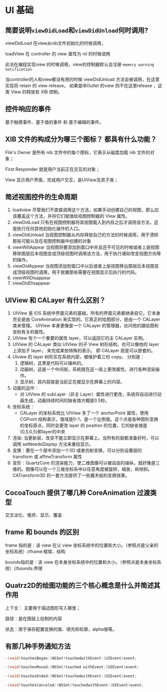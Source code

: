 # UI 基础





## 简要说明`viewDidLoad`和`viewDidUnload`何时调用?



viewDidLoad 在view从nib文件初始化的时候调用，

loadView 在 controller 的 view 属性为 nil 的时候调用

此法在编程实现view 的时候调用，view的控制器默认会注册 `memory warning notification`



当controller的人和view都没有用的时候 viewDidUnload 方法会被调用，在这里实现将 retain 的 view release， 如果是IBOutlet 的view 则不在这里release ，这类 View 的释放有 XIB 控制。





## 控件响应的事件



基于触摸事件、基于值的事件 和 基于编辑的事件。





## XIB 文件的构成分为哪三个图标？ 都具有什么功能？



File's Owner 是所有 nib 文件中的每个图标，它表示从磁盘加载 nib 文件的对象；

First Responder 就是用户当前正在交互的对象；

View 显示用户界面，完成用户交互，是UIView及其子类；



## 简述视图控件的生命周期



1. loadview 尽管我们不直接调用这个方法，如果手动创建自己的视图，那么应该覆盖这个方法，并将它们赋值给视图控制器的 View 属性。
2. viewDidLoad 只有在视图控制器将其视图载入到内存之后才调用该方法，这是执行任何其他初始化操作的入口。
3. viewDidUnload 当视图控制器从内存释放自己的方法的时候调用，用于清除那些可能以及在视图控制器中创建的对象
4. viewWillAppear 当视图将要添加到窗口中并且还不可见的时候或者上层视图移除图层后本视图变成顶级视图时调用该方法，用于执行诸如改变视图方向等的操作。
5. viewDidAppear 当视图添加到窗口中以后或者上层视图移出图层后本视图变成顶级视图时调用，用于放置那些需要在视图显示后执行的代码。
6. viewWillDisappear
7. viewDidDisappear





## UIView 和 CALayer 有什么区别？

1. UIVIew 是 iOS 系统中界面元素的基础，所有的界面元素都继承自它。它本身完全是由 CoreAnimation 来实现的。它真正的绘图部分，是由一个 CALayer 类来管理。 UIView 本身更像是一个 CALayer 的管理器，访问他的跟绘图和坐标有关的属性。
2. UIView 有个一个重要的属性 layer，可以返回它的主 CALayer 实例。
3. UIView 的 CALayer 类似 UIVIew 的子 View 树形结构，也可以像他的 layer 上添加子 layer， 来完成某些特殊的表示。 即 CALayer 层是可以嵌套的。
4. UIview 的 layer 树形实在系统内部，被维护着三份 copy。 分别是：
   1. 逻辑树，这里是代码可以操纵的。
   2. 动画树，这是一个中间层，系统就在这一层上更改属性，进行各种渲染操作。
   3. 显示树，其内容就是当前正在被显示在屏幕上的内容。
5. 动画的运作：
   * 对 UIView 的 subLayer（非主 Layer）属性进行更改，系统将自动进行动画生成，动画持续时间的缺省值大概是0.5秒。
6. 坐标系统：
   * CALayer 的坐标系统比 UIView 多了一个 anchorPoint 属性，使用 CGPoint 结构表示，值域是0-1，是一个比例值。这个点是各种图形变换的坐标原点，同时会更改 layer 的 position 的位置，它的缺省值是{0,5,0,5}即layer的中央
7. 渲染: 当更新层，改变不能立即显示在屏幕上。当所有的层都准备好时，可以调用 setNeedsDisplay 方法来重绘显示。
8. 变换：要在一个层中添加一个3D 或者仿射变换，可以分别设置层的 transform 或 affineTransform 属性
9. 变形：QuartzCore 的渲染能力，使二维图像可以被自由的操纵，就好像是三维的。图像可以在一个三维坐标系中以任意角度被旋转，缩放，和倾斜。CATransform3D 的一套方法提供了一些魔术般的变换效果。





## CocoaTouch 提供了哪几种 CoreAnimation 过渡类型



交叉淡化、推挤、显示、覆盖





## frame 和 bounds 的区别



frame 指的是：该 view 在父 view 坐标系统中的位置和大小。（参照点是父亲的坐标系统）//frame:框架、结构

bounds指的是：该 view 在本身坐标系统中的位置和大小。（参照点是本身坐标系统）//bounds:界限 



## Quatrz2D的绘图功能的三个核心概念是什么并简述其作用



上下文： 主要用于描述图形写入哪里；

路径：是在图层上绘制的内容

状态：用于保存配置变换的值、填充和轮廓，alpha值等。



## 有那几种手势通知方法



```objective-c
-(void)touchesBegan:(NSSet)touchedwithEvent:(UIEvent)event;

-(void)touchesMoved:(NSSet)touched withEvent:(UIEvent)event;

-(void)touchesEnded:(NSSet)touchedwithEvent:(UIEvent)event;

-(void)touchesCanceled:(NSSet)touchedwithEvent:(UIEvent)event;
```



